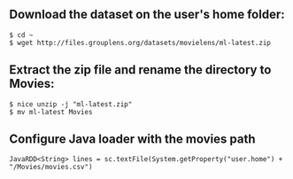 ## Download the dataset on the user's home folder:

```
$ cd ~
$ wget http://files.grouplens.org/datasets/movielens/ml-latest.zip
```

## Extract the zip file and rename the directory to Movies:

```
$ nice unzip -j "ml-latest.zip"
$ mv ml-latest Movies
``` 

## Configure Java loader with the movies path

```
JavaRDD<String> lines = sc.textFile(System.getProperty("user.home") + "/Movies/movies.csv")
```
